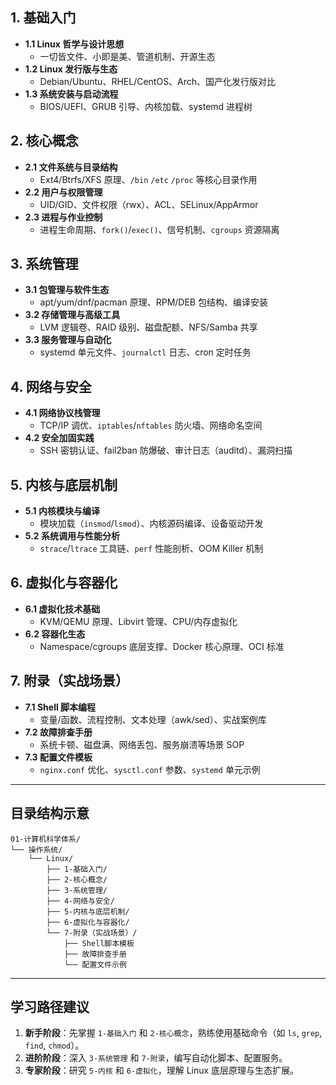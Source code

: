 ## ​**1. 基础入门**​

- ​**1.1 Linux 哲学与设计思想**​
    - 一切皆文件、小即是美、管道机制、开源生态
- ​**1.2 Linux 发行版与生态**​
    - Debian/Ubuntu、RHEL/CentOS、Arch、国产化发行版对比
- ​**1.3 系统安装与启动流程**​
    - BIOS/UEFI、GRUB 引导、内核加载、systemd 进程树

## ​**2. 核心概念**​

- ​**2.1 文件系统与目录结构**​
    - Ext4/Btrfs/XFS 原理、`/bin` `/etc` `/proc` 等核心目录作用
- ​**2.2 用户与权限管理**​
    - UID/GID、文件权限（rwx）、ACL、SELinux/AppArmor
- ​**2.3 进程与作业控制**​
    - 进程生命周期、`fork()`/`exec()`、信号机制、`cgroups` 资源隔离

## ​**3. 系统管理**​

- ​**3.1 包管理与软件生态**​
    - apt/yum/dnf/pacman 原理、RPM/DEB 包结构、编译安装
- ​**3.2 存储管理与高级工具**​
    - LVM 逻辑卷、RAID 级别、磁盘配额、NFS/Samba 共享
- ​**3.3 服务管理与自动化**​
    - systemd 单元文件、`journalctl` 日志、cron 定时任务

## ​**4. 网络与安全**​

- ​**4.1 网络协议栈管理**​
    - TCP/IP 调优、`iptables`/`nftables` 防火墙、网络命名空间
- ​**4.2 安全加固实践**​
    - SSH 密钥认证、fail2ban 防爆破、审计日志（auditd）、漏洞扫描

## ​**5. 内核与底层机制**​

- ​**5.1 内核模块与编译**​
    - 模块加载（`insmod`/`lsmod`）、内核源码编译、设备驱动开发
- ​**5.2 系统调用与性能分析**​
    - `strace`/`ltrace` 工具链、`perf` 性能剖析、OOM Killer 机制

## ​**6. 虚拟化与容器化**​

- ​**6.1 虚拟化技术基础**​
    - KVM/QEMU 原理、Libvirt 管理、CPU/内存虚拟化
- ​**6.2 容器化生态**​
    - Namespace/cgroups 底层支撑、Docker 核心原理、OCI 标准

## ​**7. 附录（实战场景）​**​

- ​**7.1 Shell 脚本编程**​
    - 变量/函数、流程控制、文本处理（awk/sed）、实战案例库
- ​**7.2 故障排查手册**​
    - 系统卡顿、磁盘满、网络丢包、服务崩溃等场景 SOP
- ​**7.3 配置文件模板**​
    - `nginx.conf` 优化、`sysctl.conf` 参数、`systemd` 单元示例

---

## ​**目录结构示意**​


```plaintext
01-计算机科学体系/
└── 操作系统/
    └── Linux/
        ├── 1-基础入门/
        ├── 2-核心概念/
        ├── 3-系统管理/
        ├── 4-网络与安全/
        ├── 5-内核与底层机制/
        ├── 6-虚拟化与容器化/
        └── 7-附录（实战场景）/
            ├── Shell脚本模板
            ├── 故障排查手册
            └── 配置文件示例
```

---

## ​**学习路径建议**​

1. ​**新手阶段**​：先掌握 `1-基础入门` 和 `2-核心概念`，熟练使用基础命令（如 `ls`, `grep`, `find`, `chmod`）。
2. ​**进阶阶段**​：深入 `3-系统管理` 和 `7-附录`，编写自动化脚本、配置服务。
3. ​**专家阶段**​：研究 `5-内核` 和 `6-虚拟化`，理解 Linux 底层原理与生态扩展。

